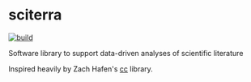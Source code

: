 # sciterra

[![build](https://github.com/nathimel/sciterra/actions/workflows/test.yml/badge.svg)](https://github.com/nathimel/sciterra/actions/workflows/test.yml)

Software library to support data-driven analyses of scientific literature

Inspired heavily by Zach Hafen's [cc](https://github.com/zhafen/cc) library.
